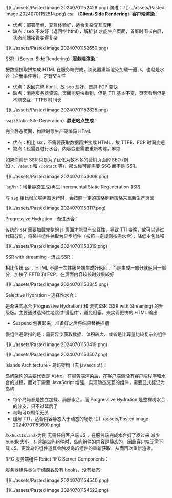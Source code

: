 ![](../assets/Pasted image 20240701152428.png)
演进：
![](../assets/Pasted image 20240701152514.png)
csr （**Client-Side Rendering**）**客户端渲染**：

- 优点：部署简单、交互体验好，适合复杂交互应用
- 缺点：seo 不友好（返回空 html），解析 js 才能生产页面，首屏时间长白屏，状态前端接管变得复杂

![](../assets/Pasted image 20240701152650.png)

SSR  （Server-Side Rendering）**服务端渲染**：

把数据拉取拼接成 HTML 在服务端完成，浏览器重新渲染加载一遍 js，也就是水合（注册事件等），才有交互性

- 优点：返回完整 html ，故 seo 友好、首屏 FCP 变快
- 缺点：消耗服务器资源，页面能更快看到，但是 TTI 基本不变，页面看到但是不能交互，TTFB 时间长

![](../assets/Pasted image 20240701152825.png)


ssg (Static-Site Generation）**静态站点生成**：

完全静态页面，构建时候生产硬编码 HTML

- 优点：相比 ssr，不需要获取数据再拼接成 HTML，故 TTFB、FCP 时间变短
- 缺点：也需要进行水合，内容变更需要重新构建，麻烦

如果你调研 SSR 只是为了优化为数不多的营销页面的 SEO (例如 `/`、`/about` 和 `/contact` 等)，那么你可能需要 SSG 而不是 SSR。


![](../assets/Pasted image 20240701153009.png)


isg/isr：增量静态生成/再生
Incremental Static Regeneration (ISR)

与 ssg 相比增加服务器运行时，会按照一定的策略刷新策略来重新生产页面

![](../assets/Pasted image 20240701153117.png)

Progressive Hydration - 渐进水合：

传统的 ssr 需要加载完整的 js 页面才能具有交互性，导致 TTI 变晚，故可以通过代码分割，将某些组件抽取为异步组件（按照一定规则按需水合），降低主包体积

![](../assets/Pasted image 20240701153319.png)

SSR with streaming - 流式 SSR：

相比传统 ssr，HTML 不是一次性服务端生成好返回，而是生成一部分就返回一部分，加快了 FFTB 和 FCP，在页面内容较长时效果较好

![](../assets/Pasted image 20240701153345.png)

Selective Hydration - 选择性水合：

是渐进式水合(Progressive Hydration) 和 流式SSR (SSR with Streaming) 的升级版。主要通过选择性地跳过‘慢组件’，避免阻塞，来实现更快的 HTML 输出

- Suspend 包裹起来，准备好之后将结果替换插槽

慢组件通常指的是：需要异步获取数据、体积较大、或者是计算量比较复杂的组件

![](../assets/Pasted image 20240701153419.png)


![](../assets/Pasted image 20240701153507.png)

Islands Architecture - 岛屿架构（去 javascript）：

岛屿架构的主要代表是 Astro。在服务端渲染后，在客户端侧没有客户端程序和水合的过程。而对于需要 JavaScript 增强，实现动态交互的组件，需要显式标记为岛屿

- 每个岛屿都是独立加载、局部水合。而 Progressive Hydration 是整棵树水合的分支，只不过延后了
- 岛屿可以框架无关
- 缓解 TTI，适合内容静态大于动态的场景
![](../assets/Pasted image 20240701153609.png)

以`<NuxtIsland>`为例 无需任何客户端 JS ，在服务端完成水合好了发过来 减少bundle大小，在渲染岛屿组件时，岛屿组件的内容是静态的，因此客户端无需下载 JS。更改岛屿组件道具会触发岛屿组件的重新获取，从而再次重新渲染。



RFC 服务端组件  React RFC Server Components：

服务器组件类似于纯函数没有 hooks，没有状态


![](../assets/Pasted image 20240701154540.png)



![](../assets/Pasted image 20240701154622.png)

